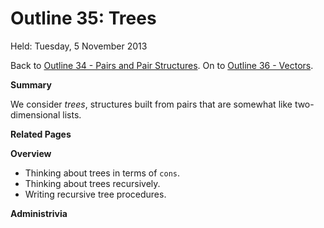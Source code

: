 Outline 35: Trees
=================

Held: Tuesday, 5 November 2013

Back to [Outline 34 - Pairs and Pair Structures](outline.34.html).
On to [Outline 36 - Vectors](outline.36.html).

**Summary**

We consider <em>trees</em>, structures built from pairs that are somewhat 
like two-dimensional lists.

**Related Pages**


**Overview**

* Thinking about trees in terms of <code>cons</code>.
* Thinking about trees recursively.
* Writing recursive tree procedures.

**Administrivia**



